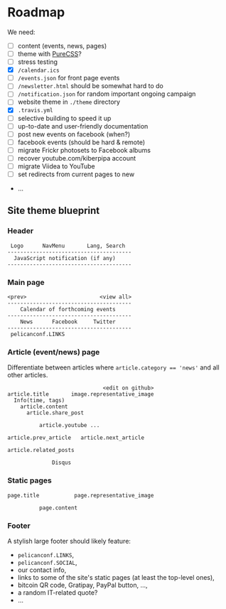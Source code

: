 
Roadmap
==================

We need:

- [ ] content (events, news, pages)
- [ ] theme with [PureCSS](http://purecss.io/)?
- [ ] stress testing
- [x] `/calendar.ics`
- [ ] `/events.json` for front page events
- [ ] `/newsletter.html` should be somewhat hard to do
- [ ] `/notification.json` for random important ongoing campaign
- [ ] website theme in `./theme` directory
- [x] `.travis.yml`
- [ ] selective building to speed it up
- [ ] up-to-date and user-friendly documentation
- [ ] post new events on facebook (when?)
- [ ] facebook events (should be hard & remote)
- [ ] migrate Frickr photosets to Facebook albums
- [ ] recover youtube.com/kiberpipa account
- [ ] migrate Viidea to YouTube
- [ ] set redirects from current pages to new
- ...


Site theme blueprint
--------------------

### Header

```text
 Logo      NavMenu       Lang, Search
---------------------------------------
  JavaScript notification (if any)
---------------------------------------
```


### Main page

```text
<prev>                       <view all>
---------------------------------------
    Calendar of forthcoming events
---------------------------------------
    News      Facebook     Twitter
---------------------------------------
 pelicanconf.LINKS
```


### Article (event/news) page

Differentiate between articles where `article.category == 'news'` and all
other articles.

```text
                              <edit on github>
article.title       image.representative_image
  Info(time, tags)
    article.content
      article.share_post

          article.youtube ...

article.prev_article   article.next_article

article.related_posts

              Disqus
```


### Static pages

```
page.title           page.representative_image

          page.content
```


### Footer

A stylish large footer should likely feature:

- `pelicanconf.LINKS`,
- `pelicanconf.SOCIAL`,
- our contact info,
- links to some of the site's static pages (at least the top-level ones),
- bitcoin QR code, Gratipay, PayPal button, ...,
- a random IT-related quote?
- ...

